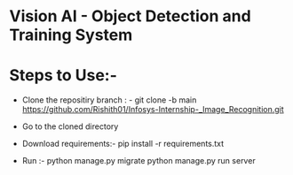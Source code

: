 # Vision AI - Object Detection and Training System


# Steps to Use:-
- Clone the repositiry branch : -
    git clone -b main https://github.com/Rishith01/Infosys-Internship-_Image_Recognition.git

- Go to the cloned directory

- Download requirements:-
    pip install -r requirements.txt

- Run :-
    python manage.py migrate
    python manage.py run server
